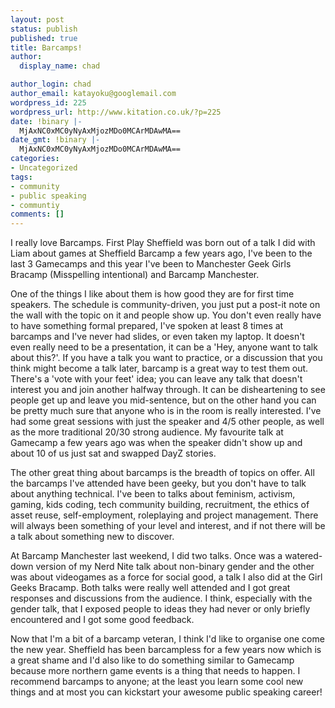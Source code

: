 ```yaml
---
layout: post
status: publish
published: true
title: Barcamps!
author:
  display_name: chad

author_login: chad
author_email: katayoku@googlemail.com
wordpress_id: 225
wordpress_url: http://www.kitation.co.uk/?p=225
date: !binary |-
  MjAxNC0xMC0yNyAxMjozMDo0MCArMDAwMA==
date_gmt: !binary |-
  MjAxNC0xMC0yNyAxMjozMDo0MCArMDAwMA==
categories:
- Uncategorized
tags:
- community
- public speaking
- communtiy
comments: []
---
```

<p>I really love Barcamps. First Play Sheffield was born out of a talk I did with Liam about games at Sheffield Barcamp a few years ago, I've been to the last 3 Gamecamps and this year I've been to Manchester Geek Girls Bracamp (Misspelling intentional) and Barcamp Manchester.</p>
<!--more-->
<p>One of the things I like about them is how good they are for first time speakers. The schedule is community-driven, you just put a post-it note on the wall with the topic on it and people show up. You don't even really have to have something formal prepared, I've spoken at least 8 times at barcamps and I've never had slides, or even taken my laptop. It doesn't even really need to be a presentation, it can be a 'Hey, anyone want to talk about this?'. If you have a talk you want to practice, or a discussion that you think might become a talk later, barcamp is a great way to test them out. There's a 'vote with your feet' idea; you can leave any talk that doesn't interest you and join another halfway through. It can be disheartening to see people get up and leave you mid-sentence, but on the other hand you can be pretty much sure that anyone who is in the room is really interested. I've had some great sessions with just the speaker and 4/5 other people, as well as the more traditional 20/30 strong audience. My favourite talk at Gamecamp a few years ago was when the speaker didn't show up and about 10 of us just sat and swapped DayZ stories.</p>
<p>The other great thing about barcamps is the breadth of topics on offer. All the barcamps I've attended have been geeky, but you don't have to talk about anything technical. I've been to talks about feminism, activism, gaming, kids coding, tech community building, recruitment, the ethics of asset reuse, self-employment, roleplaying and project management. There will always been something of your level and interest, and if not there will be a talk about something new to discover.</p>
<p>At Barcamp Manchester last weekend, I did two talks. Once was a watered-down version of my Nerd Nite talk about non-binary gender and the other was about videogames as a force for social good, a talk I also did at the Girl Geeks Bracamp. Both talks were really well attended and I got great responses and discussions from the audience. I think, especially with the gender talk, that I exposed people to ideas they had never or only briefly encountered and I got some good feedback. </p>
<p>Now that I'm a bit of a barcamp veteran, I think I'd like to organise one come the new year. Sheffield has been barcampless for a few years now which is a great shame and I'd also like to do something similar to Gamecamp because more northern game events is a thing that needs to happen. I recommend barcamps to anyone; at the least you learn some cool new things and at most you can kickstart your awesome public speaking career!</p>
